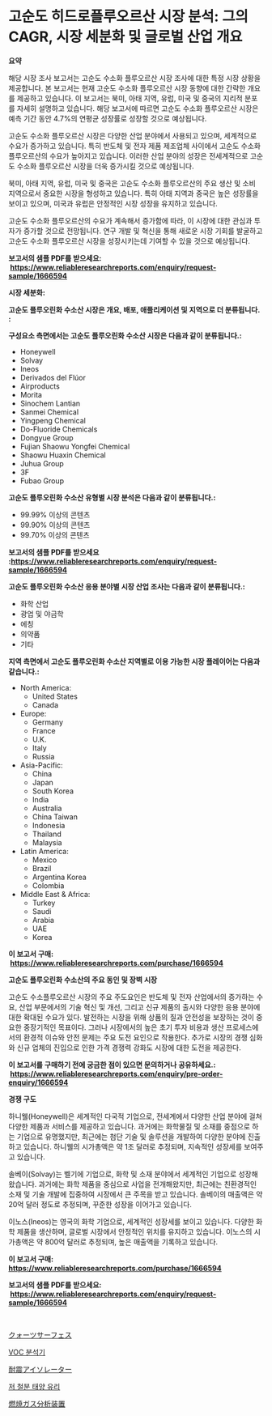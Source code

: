 <p><h1>고순도 히드로플루오르산 시장 분석: 그의 CAGR, 시장 세분화 및 글로벌 산업 개요</h1></p><p><strong>요약</strong></p>
<p><p>해당 시장 조사 보고서는 고순도 수소화 플루오르산 시장 조사에 대한 특정 시장 상황을 제공합니다. 본 보고서는 현재 고순도 수소화 플루오르산 시장 동향에 대한 간략한 개요를 제공하고 있습니다. 이 보고서는 북미, 아태 지역, 유럽, 미국 및 중국의 지리적 분포를 자세히 설명하고 있습니다. 해당 보고서에 따르면 고순도 수소화 플루오르산 시장은 예측 기간 동안 4.7%의 연평균 성장률로 성장할 것으로 예상됩니다.</p><p>고순도 수소화 플루오르산 시장은 다양한 산업 분야에서 사용되고 있으며, 세계적으로 수요가 증가하고 있습니다. 특히 반도체 및 전자 제품 제조업체 사이에서 고순도 수소화 플루오르산의 수요가 높아지고 있습니다. 이러한 산업 분야의 성장은 전세계적으로 고순도 수소화 플루오르산 시장을 더욱 증가시킬 것으로 예상됩니다.</p><p>북미, 아태 지역, 유럽, 미국 및 중국은 고순도 수소화 플루오르산의 주요 생산 및 소비 지역으로서 중요한 시장을 형성하고 있습니다. 특히 아태 지역과 중국은 높은 성장률을 보이고 있으며, 미국과 유럽은 안정적인 시장 성장을 유지하고 있습니다.</p><p>고순도 수소화 플루오르산의 수요가 계속해서 증가함에 따라, 이 시장에 대한 관심과 투자가 증가할 것으로 전망됩니다. 연구 개발 및 혁신을 통해 새로운 시장 기회를 발굴하고 고순도 수소화 플루오르산 시장을 성장시키는데 기여할 수 있을 것으로 예상됩니다.</p></p>
<p><strong>보고서의 샘플 PDF를 받으세요: &nbsp;<a href="https://www.reliableresearchreports.com/enquiry/request-sample/1666594">https://www.reliableresearchreports.com/enquiry/request-sample/1666594</a></strong></p>
<p><strong>시장 세분화:</strong></p>
<p><strong> 고순도 플루오린화 수소산 시장은 개요, 배포, 애플리케이션 및 지역으로 더 분류됩니다. :</strong></p>
<p><strong>구성요소 측면에서는 고순도 플루오린화 수소산 시장은 다음과 같이 분류됩니다.:</strong></p>
<p><ul><li>Honeywell</li><li>Solvay</li><li>Ineos</li><li>Derivados del Flúor</li><li>Airproducts</li><li>Morita</li><li>Sinochem Lantian</li><li>Sanmei Chemical</li><li>Yingpeng Chemical</li><li>Do-Fluoride Chemicals</li><li>Dongyue Group</li><li>Fujian Shaowu Yongfei Chemical</li><li>Shaowu Huaxin Chemical</li><li>Juhua Group</li><li>3F</li><li>Fubao Group</li></ul></p>
<p><strong> 고순도 플루오린화 수소산 유형별 시장 분석은 다음과 같이 분류됩니다.:</strong></p>
<p><ul><li>99.99% 이상의 콘텐츠</li><li>99.90% 이상의 콘텐츠</li><li>99.70% 이상의 콘텐츠</li></ul></p>
<p><strong>보고서의 샘플 PDF를 받으세요 :<a href="https://www.reliableresearchreports.com/enquiry/request-sample/1666594">https://www.reliableresearchreports.com/enquiry/request-sample/1666594</a></strong></p>
<p><strong> 고순도 플루오린화 수소산 응용 분야별 시장 산업 조사는 다음과 같이 분류됩니다.:</strong></p>
<p><ul><li>화학 산업</li><li>광업 및 야금학</li><li>에칭</li><li>의약품</li><li>기타</li></ul></p>
<p><strong>지역 측면에서 고순도 플루오린화 수소산 지역별로 이용 가능한 시장 플레이어는 다음과 같습니다.:</strong></p>
<p><ul>
    <li>
        North America:
        <ul>
            <li>United States</li>
            <li>Canada</li>
        </ul>
    </li>
    <li>
        Europe:
        <ul>
            <li>Germany</li>
            <li>France</li>
            <li>U.K.</li>
            <li>Italy</li>
            <li>Russia</li>
        </ul>
    </li>
    <li>
        Asia-Pacific:
        <ul>
            <li>China</li>
            <li>Japan</li>
            <li>South Korea</li>
            <li>India</li>
            <li>Australia</li>
            <li>China Taiwan</li>
            <li>Indonesia</li>
            <li>Thailand</li>
            <li>Malaysia</li>
        </ul>
    </li>
    <li>
        Latin America:
        <ul>
            <li>Mexico</li>
            <li>Brazil</li>
            <li>Argentina Korea</li>
            <li>Colombia</li>
        </ul>
    </li>
    <li>
        Middle East & Africa:
        <ul>
            <li>Turkey</li>
            <li>Saudi</li>
            <li>Arabia</li>
            <li>UAE</li>
            <li>Korea</li>
        </ul>
    </li>
    </ul></p>
<p><strong>이 보고서 구매: &nbsp;<a href="https://www.reliableresearchreports.com/purchase/1666594">https://www.reliableresearchreports.com/purchase/1666594</a></strong></p>
<p><strong>고순도 플루오린화 수소산의 주요 동인 및 장벽 시장</strong></p>
<p><p>고순도 수소플루오르산 시장의 주요 주도요인은 반도체 및 전자 산업에서의 증가하는 수요, 산업 부문에서의 기술 혁신 및 개선, 그리고 신규 제품의 출시와 다양한 응용 분야에 대한 확대된 수요가 있다. 발전하는 시장을 위해 상품의 질과 안전성을 보장하는 것이 중요한 중장기적인 목표이다. 그러나 시장에서의 높은 초기 투자 비용과 생산 프로세스에서의 환경적 이슈와 안전 문제는 주요 도전 요인으로 작용한다. 추가로 시장의 경쟁 심화와 신규 업체의 진입으로 인한 가격 경쟁력 강화도 시장에 대한 도전을 제공한다.</p></p>
<p><strong>이 보고서를 구매하기 전에 궁금한 점이 있으면 문의하거나 공유하세요.: &nbsp;<a href="https://www.reliableresearchreports.com/enquiry/pre-order-enquiry/1666594">https://www.reliableresearchreports.com/enquiry/pre-order-enquiry/1666594</a></strong></p>
<p><strong>경쟁 구도</strong></p>
<p><p>하니웰(Honeywell)은 세계적인 다국적 기업으로, 전세계에서 다양한 산업 분야에 걸쳐 다양한 제품과 서비스를 제공하고 있습니다. 과거에는 화학물질 및 소재를 중점으로 하는 기업으로 유명했지만, 최근에는 첨단 기술 및 솔루션을 개발하여 다양한 분야에 진출하고 있습니다. 하니웰의 시가총액은 약 1조 달러로 추정되며, 지속적인 성장세를 보여주고 있습니다.</p><p>솔베이(Solvay)는 벨기에 기업으로, 화학 및 소재 분야에서 세계적인 기업으로 성장해왔습니다. 과거에는 화학 제품을 중심으로 사업을 전개해왔지만, 최근에는 친환경적인 소재 및 기술 개발에 집중하여 시장에서 큰 주목을 받고 있습니다. 솔베이의 매출액은 약 20억 달러 정도로 추정되며, 꾸준한 성장을 이어가고 있습니다.</p><p>이노스(Ineos)는 영국의 화학 기업으로, 세계적인 성장세를 보이고 있습니다. 다양한 화학 제품을 생산하며, 글로벌 시장에서 안정적인 위치를 유지하고 있습니다. 이노스의 시가총액은 약 800억 달러로 추정되며, 높은 매출액을 기록하고 있습니다.</p></p>
<p><strong>이 보고서 구매: &nbsp; <a href="https://www.reliableresearchreports.com/purchase/1666594">https://www.reliableresearchreports.com/purchase/1666594</a></strong></p>
<p><strong>보고서의 샘플 PDF를 받으세요: &nbsp;<a href="https://www.reliableresearchreports.com/enquiry/request-sample/1666594">https://www.reliableresearchreports.com/enquiry/request-sample/1666594</a></strong><strong></strong></p>
<p>&nbsp;</p>
<p><p><a href="https://medium.com/@kamdeall7845/%E7%9F%B3%E8%8B%B1%E8%A1%A8%E9%9D%A2%E5%B8%82%E5%9C%BA-%E7%9B%B4%E5%88%B02031%E5%B9%B4%E6%88%90%E5%8A%9F%E5%95%86%E4%B8%9A%E6%88%98%E7%95%A5%E7%9A%84%E5%85%B3%E9%94%AE-3b1a28d6034a">クォーツサーフェス</a></p><p><a href="https://medium.com/@danykakilback/voc-%EB%B6%84%EC%84%9D%EA%B8%B0-%EC%8B%9C%EC%9E%A5-%EC%84%B1%EA%B3%B5%EC%A0%81%EC%9D%B8-%EB%B9%84%EC%A6%88%EB%8B%88%EC%8A%A4-%EC%A0%84%EB%9E%B5%EC%9D%98-%EC%97%B4%EC%87%A0-2031%EB%85%84%EA%B9%8C%EC%A7%80-%EC%98%88%EC%83%81%EB%90%A9%EB%8B%88%EB%8B%A4-72b3564133c7">VOC 분석기</a></p><p><a href="https://github.com/zoetazuur/Market-Research-Report-List-1/blob/main/707707715208.md">耐震アイソレーター</a></p><p><a href="https://medium.com/@lucianmaluan2022/2024%EB%85%84%EB%B6%80%ED%84%B0-2031%EB%85%84%EA%B9%8C%EC%A7%80%EC%9D%98-%EA%B8%B0%EA%B0%84-%EB%8F%99%EC%95%88-%EC%A0%80%EC%B2%A0%EB%B6%84-%EC%9E%90%EC%99%B8%EC%84%A0-%EC%B0%A8%EB%8B%A8-%EC%9C%A0%EB%A6%AC-%EC%8B%9C%EC%9E%A5-%EB%B6%84%EC%84%9D-%EB%B0%8F-%ED%81%AC%EA%B8%B0-%EC%98%88%EC%B8%A1-d5eae1f348f9">저 철분 태양 유리</a></p><p><a href="https://medium.com/@hazelnutt83/%E7%87%83%E7%84%BC%E3%82%AC%E3%82%B9%E5%88%86%E6%9E%90%E5%99%A8%E5%B8%82%E5%A0%B4-%E5%B8%82%E5%A0%B4%E3%82%B7%E3%82%A7%E3%82%A2-%E5%B8%82%E5%A0%B4%E3%83%88%E3%83%AC%E3%83%B3%E3%83%89-%E3%81%8A%E3%82%88%E3%81%B3%E5%B0%86%E6%9D%A5%E3%81%AE%E6%88%90%E9%95%B7%E3%82%92%E6%8E%A2%E3%82%8B-fae015b995e1">燃焼ガス分析装置</a></p></p>
